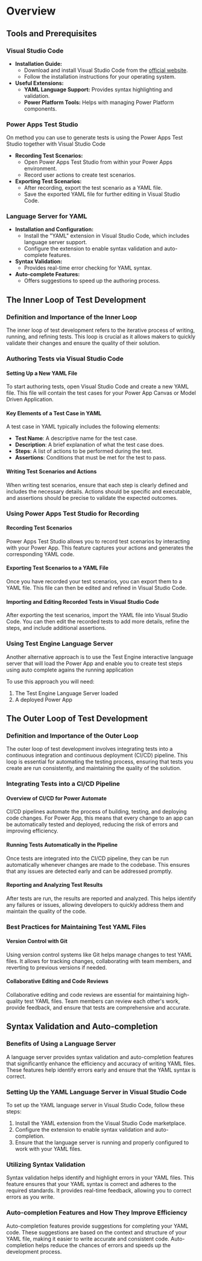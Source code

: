 # Overview

## Tools and Prerequisites

### Visual Studio Code
- **Installation Guide:**
  - Download and install Visual Studio Code from the [official website](https://code.visualstudio.com/).
  - Follow the installation instructions for your operating system.
- **Useful Extensions:**
  - **YAML Language Support:** Provides syntax highlighting and validation.
  - **Power Platform Tools:** Helps with managing Power Platform components.

### Power Apps Test Studio

On method you can use to generate tests is using the Power Apps Test Studio together with Visual Studio Code

- **Recording Test Scenarios:**
  - Open Power Apps Test Studio from within your Power Apps environment.
  - Record user actions to create test scenarios.
- **Exporting Test Scenarios:**
  - After recording, export the test scenario as a YAML file.
  - Save the exported YAML file for further editing in Visual Studio Code.

### Language Server for YAML

- **Installation and Configuration:**
  - Install the "YAML" extension in Visual Studio Code, which includes language server support.
  - Configure the extension to enable syntax validation and auto-complete features.
- **Syntax Validation:**
  - Provides real-time error checking for YAML syntax.
- **Auto-complete Features:**
  - Offers suggestions to speed up the authoring process.

## The Inner Loop of Test Development

### Definition and Importance of the Inner Loop
The inner loop of test development refers to the iterative process of writing, running, and refining tests. This loop is crucial as it allows makers to quickly validate their changes and ensure the quality of their solution.

### Authoring Tests via Visual Studio Code

#### Setting Up a New YAML File
To start authoring tests, open Visual Studio Code and create a new YAML file. This file will contain the test cases for your Power App Canvas or Model Driven Application.

#### Key Elements of a Test Case in YAML
A test case in YAML typically includes the following elements:
- **Test Name**: A descriptive name for the test case.
- **Description**: A brief explanation of what the test case does.
- **Steps**: A list of actions to be performed during the test.
- **Assertions**: Conditions that must be met for the test to pass.

#### Writing Test Scenarios and Actions
When writing test scenarios, ensure that each step is clearly defined and includes the necessary details. Actions should be specific and executable, and assertions should be precise to validate the expected outcomes.

### Using Power Apps Test Studio for Recording
#### Recording Test Scenarios
Power Apps Test Studio allows you to record test scenarios by interacting with your Power App. This feature captures your actions and generates the corresponding YAML code.

#### Exporting Test Scenarios to a YAML File
Once you have recorded your test scenarios, you can export them to a YAML file. This file can then be edited and refined in Visual Studio Code.

#### Importing and Editing Recorded Tests in Visual Studio Code
After exporting the test scenarios, import the YAML file into Visual Studio Code. You can then edit the recorded tests to add more details, refine the steps, and include additional assertions.

### Using Test Engine Language Server

Another alternative approach is to use the Test Engine interactive language server that will load the Power App and enable you to create test steps using auto complete agains the running application

To use this approach you will need:
1. The Test Engine Language Server loaded
2. A deployed Power App

## The Outer Loop of Test Development

### Definition and Importance of the Outer Loop
The outer loop of test development involves integrating tests into a continuous integration and continuous deployment (CI/CD) pipeline. This loop is essential for automating the testing process, ensuring that tests you create are run consistently, and maintaining the quality of the solution.

### Integrating Tests into a CI/CD Pipeline
#### Overview of CI/CD for Power Automate
CI/CD pipelines automate the process of building, testing, and deploying code changes. For Power App, this means that every change to an app can be automatically tested and deployed, reducing the risk of errors and improving efficiency.

#### Running Tests Automatically in the Pipeline
Once tests are integrated into the CI/CD pipeline, they can be run automatically whenever changes are made to the codebase. This ensures that any issues are detected early and can be addressed promptly.

#### Reporting and Analyzing Test Results
After tests are run, the results are reported and analyzed. This helps identify any failures or issues, allowing developers to quickly address them and maintain the quality of the code.

### Best Practices for Maintaining Test YAML Files
#### Version Control with Git
Using version control systems like Git helps manage changes to test YAML files. It allows for tracking changes, collaborating with team members, and reverting to previous versions if needed.

#### Collaborative Editing and Code Reviews
Collaborative editing and code reviews are essential for maintaining high-quality test YAML files. Team members can review each other's work, provide feedback, and ensure that tests are comprehensive and accurate.

## Syntax Validation and Auto-completion

### Benefits of Using a Language Server
A language server provides syntax validation and auto-completion features that significantly enhance the efficiency and accuracy of writing YAML files. These features help identify errors early and ensure that the YAML syntax is correct.

### Setting Up the YAML Language Server in Visual Studio Code
To set up the YAML language server in Visual Studio Code, follow these steps:
1. Install the YAML extension from the Visual Studio Code marketplace.
2. Configure the extension to enable syntax validation and auto-completion.
3. Ensure that the language server is running and properly configured to work with your YAML files.

### Utilizing Syntax Validation
Syntax validation helps identify and highlight errors in your YAML files. This feature ensures that your YAML syntax is correct and adheres to the required standards. It provides real-time feedback, allowing you to correct errors as you write.

### Auto-completion Features and How They Improve Efficiency
Auto-completion features provide suggestions for completing your YAML code. These suggestions are based on the context and structure of your YAML file, making it easier to write accurate and consistent code. Auto-completion helps reduce the chances of errors and speeds up the development process.

